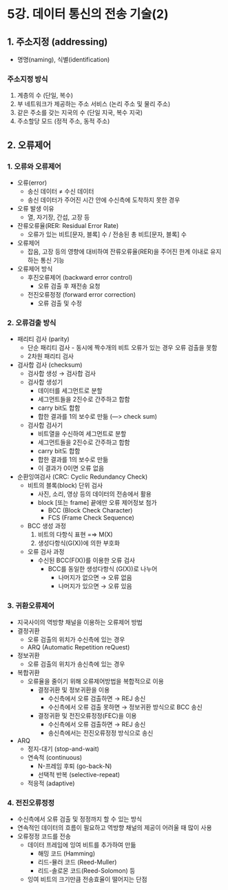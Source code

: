 # 5강. 데이터 통신의 전송 기술(2)

## 1. 주소지정 (addressing)

- 명명(naming), 식별(identification)

### 주소지정 방식

1. 계층의 수 (단일, 복수)
2. 부 네트워크가 제공하는 주소 서비스 (논리 주소 및 물리 주소)
3. 같은 주소를 갖는 지국의 수 (단일 지국, 복수 지국)
4. 주소할당 모드 (정적 주소, 동적 주소)

## 2. 오류제어

### 1. 오류와 오류제어

- 오류(error)
    - 송신 데이터 ≠ 수신 데이터
    - 송신 데이터가 주어진 시간 안에 수신측에 도착하지 못한 경우
- 오류 발생 이유
    - 열, 자기장, 간섭, 고장 등
- 잔류오류율(RER: Residual Error Rate)
    - 오류가 있는 비트[문자, 블록] 수 / 전송된 총 비트[문자, 블록] 수
- 오류제어
    - 잡음, 고장 등의 영향에 대비하여 잔류오류율(RER)을 주어진 한계 이내로 유지하는 통신 기능
- 오류제어 방식
    - 후진오류제어 (backward error control)
        - 오류 검출 후 재전송 요청
    - 전진오류정정 (forward error correction)
        - 오류 검출 및 수정

### 2. 오류검출 방식

- 패리티 검사 (parity)
    - 단순 패리티 검사 - 동시에 짝수개의 비트 오류가 있는 경우 오류 검출을 못함
    - 2차원 패리티 검사
- 검사합 검사 (checksum)
    - 검사합 생성 → 검사합 검사
    - 검사합 생성기
        - 데이터를 세그먼트로 분할
        - 세그먼트들을 2진수로 간주하고 합함
        - carry bit도 합함
        - 합한 결과를 1의 보수로 만듦 (—> check sum)
    - 검사합 검사기
        - 비트열을 수신하여 세그먼트로 분할
        - 세그먼트들을 2진수로 간주하고 합함
        - carry bit도 합함
        - 합한 결과를 1의 보수로 만듦
        - 이 결과가 0이면 오류 없음
- 순환잉여검사 (CRC: Cyclic Redundancy Check)
    - 비트의 블록(block) 단위 검사
        - 사진, 소리, 영상 등의 데이터의 전송에서 활용
        - block [또는 frame] 끝에만 오류 제어정보 첨가
            - BCC (Block Check Character)
            - FCS (Frame Check Sequence)
    - BCC 생성 과정
        1. 비트의 다항식 표현 =⇒ M(X)
        2. 생성다항식(G(X))에 의한 부호화
    - 오류 검사 과정
        - 수신된 BCC(F(X))를 이용한 오류 검사
            - BCC를 동일한 생성다항식 (G(X))로 나누어
                - 나머지가 없으면 → 오류 없음
                - 나머지가 있으면 → 오류 있음
                

### 3. 귀환오류제어

- 지국사이의 역방향 채널을 이용하는 오류제어 방법
- 결정귀환
    - 오류 검출의 위치가 수신측에 있는 경우
    - ARQ (Automatic Repetition reQuest)
- 정보귀환
    - 오류 검출의 위치가 송신측에 있는 경우
- 복합귀환
    - 오류율을 줄이기 위해 오류제어방법을 복합적으로 이용
        - 결정귀환 및 정보귀환을 이용
            - 수신측에서 오류 검출하면 → REJ 송신
            - 수신측에서 오류 검출 못하면 → 정보귀환 방식으로 BCC 송신
        - 결정귀환 및 전진오류정정(FEC)을 이용
            - 수신측에서 오류 검출하면 → REJ 송신
            - 송신측에서는 전진오류정정 방식으로 송신
- ARQ
    - 정지-대기 (stop-and-wait)
    - 연속적 (continuous)
        - N-프레임 후퇴 (go-back-N)
        - 선택적 반복 (selective-repeat)
    - 적응적 (adaptive)

### 4. 전진오류정정

- 수신측에서 오류 검출 및 정정까지 할 수 있는 방식
- 연속적인 데이터의 흐름이 필요하고 역방향 채널의 제공이 어려울 때 많이 사용
- 오류정정 코드를 전송
    - 데이터 프레임에 잉여 비트를 추가하여 만듦
        - 해밍 코드 (Hamming)
        - 리드-뮬러 코드 (Reed-Muller)
        - 리드-솔로몬 코드(Reed-Solomon) 등
    - 잉여 비트의 크기만큼 전송효율이 떨어지는 단점
